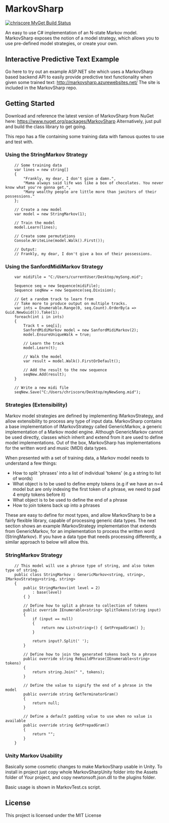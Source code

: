 # MarkovSharp

[![chriscore MyGet Build Status](https://www.myget.org/BuildSource/Badge/chriscore?identifier=2e1ed033-4736-4537-9a85-1ad807bf13c3)](https://www.myget.org/)

An easy to use C# implementation of an N-state Markov model.
MarkovSharp exposes the notion of a model strategy, which allows you to use pre-defined model strategies, or create your own.

## Interactive Predictive Text Example
Go here to try out an example ASP.NET site which uses a MarkovSharp based backend API to easily provide predictive text functionality when given some trained text: http://markovsharp.azurewebsites.net/
The site is included in the MarkovSharp repo.

## Getting Started

Download and reference the latest version of MarkovSharp from NuGet here: https://www.nuget.org/packages/MarkovSharp
Alternatively, just pull and build the class library to get going.

This repo has a file containing some training data with famous quotes to use and test with.

### Using the StringMarkov Strategy
```
	// Some training data
	var lines = new string[]
	{
		"Frankly, my dear, I don't give a damn.",
		"Mama always said life was like a box of chocolates. You never know what you're gonna get.",
		"Many wealthy people are little more than janitors of their possessions."
	};

	// Create a new model
	var model = new StringMarkov(1);

	// Train the model
	model.Learn(lines);

	// Create some permutations
	Console.WriteLine(model.Walk().First());

	// Output:
	// Frankly, my dear, I don't give a box of their possessions.
```

### Using the SanfordMidiMarkov Strategy
```
	var midiFile = "C:/Users/currentUser/Desktop/mySong.mid";

	Sequence seq = new Sequence(midiFile);
	Sequence seqNew = new Sequence(seq.Division);

	// Get a random track to learn from
	// Take more to produce output on multiple tracks.
	var ints = Enumerable.Range(0, seq.Count).OrderBy(a => Guid.NewGuid()).Take(1);
	foreach(int i in ints)
	{
		Track t = seq[i];
		SanfordMidiMarkov model = new SanfordMidiMarkov(2);
		model.EnsureUniqueWalk = true;

		// Learn the track
		model.Learn(t);

		// Walk the model
		var result = model.Walk().FirstOrDefault();

		// Add the result to the new sequence
		seqNew.Add(result);
	}

	// Write a new midi file
	seqNew.Save("C:/Users/chriscore/Desktop/myNewSong.mid");
```

### Strategies (Extensibility)
Markov model strategies are defined by implementing IMarkovStrategy, and allow extensibility to process any type of input data.
MarkovSharp contains a base implementation of IMarkovStrategy called GenericMarkov, a generic implementation of a Markov model engine.
Although GenericMarkov cannot be used directly, classes which inherit and extend from it are used to define model implementations.
Out of the box, MarkovSharp has implementations for the written word and music (MIDI) data types.

When presented with a set of training data, a Markov model needs to understand a few things:
* How to split 'phrases' into a list of individual 'tokens' (e.g a string to list of words)
* What object is to be used to define empty tokens (e.g if we have an n=4 model but are only indexing the first token of a phrase, we need to pad 4 empty tokens before it)
* What object is to be used to define the end of a phrase
* How to join tokens back up into a phrases

These are easy to define for most types, and allow MarkovSharp to be a fairly flexible library, capable of processing generic data types.
The next section shows an example IMarkovStrategy implementation that extends from GenericMarkov, for an implementation to process the written word (StringMarkov).
If you have a data type that needs processing differently, a similar approach to below will allow this.

### StringMarkov Strategy
```
	// This model will use a phrase type of string, and also token type of string.
	public class StringMarkov : GenericMarkov<string, string>, IMarkovStrategy<string, string>
    {
        public StringMarkov(int level = 2)
            : base(level)
        { }

		// Define how to split a phrase to collection of tokens
        public override IEnumerable<string> SplitTokens(string input)
        {
            if (input == null)
            {
                return new List<string>() { GetPrepadGram() };
            }

            return input?.Split(' ');
        }

		// Define how to join the generated tokens back to a phrase
        public override string RebuildPhrase(IEnumerable<string> tokens)
        {
            return string.Join(" ", tokens);
        }

		// Define the value to signify the end of a phrase in the model
        public override string GetTerminatorGram()
        {
            return null;
        }

		// Define a default padding value to use when no value is available
        public override string GetPrepadGram()
        {
            return "";
        }
    }
```
### Unity Markov Usability
Basically some cosmetic changes to make MarkovSharp usable in Unity.
To install in project just copy whole MarkovSharpUnity folder into the Assets folder of Your project,
and copy newtonsoft.json.dll to the plugins folder.

Basic usage is shown in MarkovTest.cs script.

## License

This project is licensed under the MIT License
